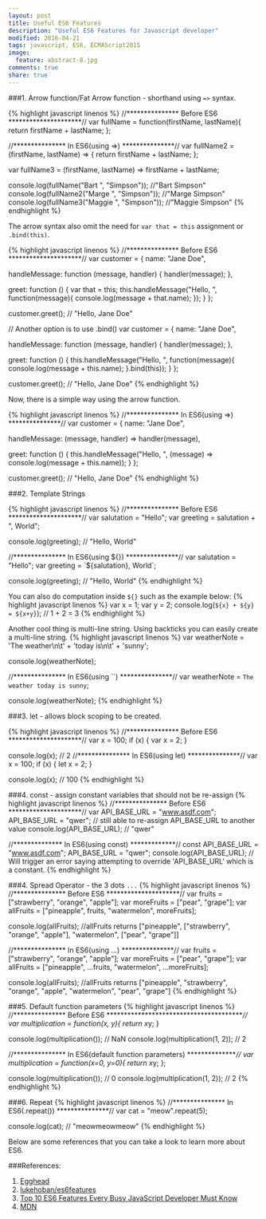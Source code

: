 ```yaml
---
layout: post
title: Useful ES6 Features
description: "Useful ES6 Features for Javascript developer"
modified: 2016-04-21
tags: javascript, ES6, ECMAScript2015
image:
  feature: abstract-8.jpg
comments: true
share: true
---
```


###1. Arrow function/Fat Arrow function - shorthand using `=>` syntax.

{% highlight javascript linenos %}
//*************** Before ES6 *********************//
var fullName = function(firstName, lastName){
  return firstName + lastName;
};

//*************** In ES6(using =>) ***************//
var fullName2 = (firstName, lastName) => {
  return firstName + lastName;
};

var fullName3 = (firstName, lastName) => firstName + lastName;

console.log(fullName("Bart ", "Simpson"));    //"Bart Simpson"
console.log(fullName2("Marge ", "Simpson"));  //"Marge Simpson"
console.log(fullName3("Maggie ", "Simpson")); //"Maggie Simpson"
{% endhighlight %}

The arrow syntax also omit the need for `var that = this` assignment or `.bind(this)`.

{% highlight javascript linenos %}
//*************** Before ES6 *********************//
var  customer = {
  name: "Jane Doe",

  handleMessage: function (message, handler) {
    handler(message);
  },

  greet: function () {
    var that = this;
    this.handleMessage("Hello, ", function(message){
      console.log(message + that.name);
    });
  }
};

customer.greet(); // "Hello, Jane Doe"

// Another option is to use .bind()
var  customer = {
  name: "Jane Doe",

  handleMessage: function (message, handler) {
    handler(message);
  },

  greet: function () {
    this.handleMessage("Hello, ", function(message){
      console.log(message + this.name); 
    }.bind(this));
  }
};

customer.greet(); // "Hello, Jane Doe"
{% endhighlight %}

Now, there is a simple way using the arrow function.

{% highlight javascript linenos %}
//*************** In ES6(using =>) ***************//
var  customer = {
  name: "Jane Doe",

  handleMessage: (message, handler) => handler(message),

  greet: function () {
    this.handleMessage("Hello, ", (message) => console.log(message + this.name));
  }
};

customer.greet(); // "Hello, Jane Doe"
{% endhighlight %}

###2. Template Strings

{% highlight javascript linenos %}
//*************** Before ES6 *********************//
var salutation = "Hello";
var greeting = salutation + ", World";

console.log(greeting); // "Hello, World"

//*************** In ES6(using ${}) ***************//
var salutation = "Hello";
var greeting = `${salutation}, World`;

console.log(greeting); // "Hello, World"
{% endhighlight %}

You can also do computation inside `${}` such as the example below:
{% highlight javascript linenos %}
var  x = 1;
var  y = 2;
console.log(`${x} + ${y} = ${x+y}`); // 1 + 2 = 3
{% endhighlight %}

Another cool thing is multi-line string. Using backticks you can easily create a multi-line string.
{% highlight javascript linenos %}
var weatherNote = 'The weather\n\t'
    + 'today is\n\t'
    + 'sunny';

console.log(weatherNote);

//*************** In ES6(using ``) ***************//
var weatherNote = `The weather
    today is
    sunny`;

console.log(weatherNote);
{% endhighlight %}
 
###3. let -  allows block scoping to be created.

{% highlight javascript linenos %}
//*************** Before ES6 *********************//
var x = 100;
if (x) {
  var x = 2;
}

console.log(x); // 2
//*************** In ES6(using let) ***************//
var x = 100;
if (x) {
  let x = 2;
}

console.log(x); // 100
{% endhighlight %}

###4. const - assign constant variables that should not be re-assign
{% highlight javascript linenos %}
//*************** Before ES6 *********************//
var API_BASE_URL = "www.asdf.com";
API_BASE_URL = "qwer"; // still able to re-assign API_BASE_URL to another value
console.log(API_BASE_URL); // "qwer"

//************** In ES6(using const) *************//
const API_BASE_URL = "www.asdf.com";
API_BASE_URL = "qwer";
console.log(API_BASE_URL); // Will trigger an error saying attempting to override 'API_BASE_URL' which is a constant.
{% endhighlight %}



###4. Spread Operator - the 3 dots `...`
{% highlight javascript linenos %}
//*************** Before ES6 *********************//
var fruits = ["strawberry", "orange", "apple"];
var moreFruits = ["pear", "grape"];
var allFruits = ["pineapple", fruits, "watermelon", moreFruits];

console.log(allFruits);
//allFruits returns ["pineapple", ["strawberry", "orange", "apple"], "watermelon", ["pear", "grape"]]

//*************** In ES6(using ...) ***************//
var fruits = ["strawberry", "orange", "apple"];
var moreFruits = ["pear", "grape"];
var allFruits = ["pineapple", ...fruits, "watermelon", ...moreFruits];

console.log(allFruits);
//allFruits returns ["pineapple", "strawberry", "orange", "apple", "watermelon", "pear", "grape"]
{% endhighlight %}


###5. Default function parameters
{% highlight javascript linenos %}
//*************** Before ES6 ****************************************//
var multiplication = function(x, y){
  return x*y;
}

console.log(multiplication()); // NaN
console.log(multiplication(1, 2)); // 2

//*************** In ES6(default function parameters) ***************//
var multiplication = function(x=0, y=0){
  return x*y;
};

console.log(multiplication()); // 0
console.log(multiplication(1, 2)); // 2
{% endhighlight %}

###6. Repeat
{% highlight javascript linenos %}
//*************** In ES6(.repeat()) ***************//
var cat = "meow".repeat(5);

console.log(cat); // "meowmeowmeow"
{% endhighlight %}

Below are some references that you can take a look to learn more about ES6.

###References:
1. [Egghead](https://egghead.io/series/learn-es6-ecmascript-2015)
2. [lukehoban/es6features](https://github.com/lukehoban/es6features)
3. [Top 10 ES6 Features Every Busy JavaScript Developer Must Know](http://webapplog.com/es6/)
4. [MDN](https://developer.mozilla.org/en/docs/Web/JavaScript/Reference)

